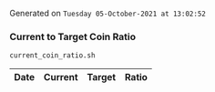 Generated on `Tuesday 05-October-2021 at 13:02:52`

### Current to Target Coin Ratio
`current_coin_ratio.sh`

Date|Current|Target|Ratio
---|---|---|---
